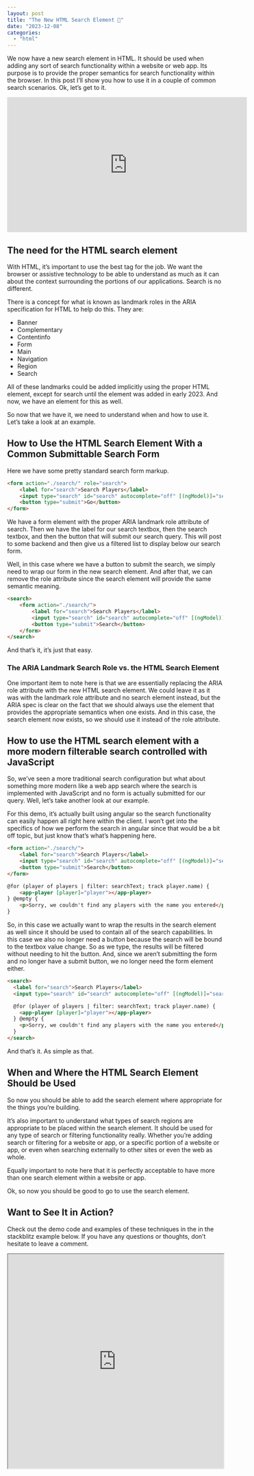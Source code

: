 ```yaml
---
layout: post
title: "The New HTML Search Element 🔎"
date: "2023-12-08"
categories: 
  - "html"
---
```


<p class="intro"><span class="dropcap">W</span>e now have a new search element in HTML. It should be used when adding any sort of search functionality within a website or web app. Its purpose is to provide the proper semantics for search functionality within the browser. In this post I’ll show you how to use it in a couple of common search scenarios. Ok, let’s get to it.</p>

<iframe width="560" height="315" src="https://www.youtube.com/embed/gi1sAH7DZQw?si=9WLsbT0ieLGYvqqd" title="YouTube video player" frameborder="0" allow="accelerometer; autoplay; clipboard-write; encrypted-media; gyroscope; picture-in-picture; web-share" allowfullscreen></iframe>

## The need for the HTML search element

With HTML, it’s important to use the best tag for the job. We want the browser or assistive technology to be able to understand as much as it can about the context surrounding the portions of our applications. Search is no different.

There is a concept for what is known as landmark roles in the ARIA specification for HTML to help do this. They are:

- Banner
- Complementary
- Contentinfo
- Form
- Main
- Navigation
- Region
- Search

All of these landmarks could be added implicitly using the proper HTML element, except for search until the element was added in early 2023. And now, we have an element for this as well.

So now that we have it, we need to understand when and how to use it. Let’s take a look at an example.

## How to Use the HTML Search Element With a Common Submittable Search Form

Here we have some pretty standard search form markup.

```html
<form action="./search/" role="search">
    <label for="search">Search Players</label>
    <input type="search" id="search" autocomplete="off" [(ngModel)]="searchText" placeholder="Search by entering a player name" />
    <button type="submit">Go</button>
</form>
```

We have a form element with the proper ARIA landmark role attribute of search. Then we have the label for our search textbox, then the search textbox, and then the button that will submit our search query. This will post to some backend and then give us a filtered list to display below our search form.

Well, in this case where we have a button to submit the search, we simply need to wrap our form in the new search element. And after that, we can remove the role attribute since the search element will provide the same semantic meaning.

```html
<search>
    <form action="./search/">
        <label for="search">Search Players</label>
        <input type="search" id="search" autocomplete="off" [(ngModel)]="searchText" placeholder="Search by entering a player name" />
        <button type="submit">Search</button>
    </form>
</search>
```

And that’s it, it’s just that easy.

### The ARIA Landmark Search Role vs. the HTML Search Element

One important item to note here is that we are essentially replacing the ARIA role attribute with the new HTML search element. We could leave it as it was with the landmark role attribute and no search element instead, but the ARIA spec is clear on the fact that we should always use the element that provides the appropriate semantics when one exists. And in this case, the search element now exists, so we should use it instead of the role attribute.

## How to use the HTML search element with a more modern filterable search controlled with JavaScript

So, we’ve seen a more traditional search configuration but what about something more modern like a web app search where the search is implemented with JavaScript and no form is actually submitted for our query. Well, let’s take another look at our example.

For this demo, it’s actually built using angular so the search functionality can easily happen all right here within the client. I won’t get into the specifics of how we perform the search in angular since that would be a bit off topic, but just know that’s what’s happening here.

```html
<form action="./search/">
    <label for="search">Search Players</label>
    <input type="search" id="search" autocomplete="off" [(ngModel)]="searchText" placeholder="Search by entering a player name" />
    <button type="submit">Search</button>
</form>

@for (player of players | filter: searchText; track player.name) {
    <app-player [player]="player"></app-player>
} @empty {
    <p>Sorry, we couldn't find any players with the name you entered</p>
}
```

So, in this case we actually want to wrap the results in the search element as well since it should be used to contain all of the search capabilities. In this case we also no longer need a button because the search will be bound to the textbox value change. So as we type, the results will be filtered without needing to hit the button. And, since we aren’t submitting the form and no longer have a submit button, we no longer need the form element either.

```html
<search>
  <label for="search">Search Players</label>
  <input type="search" id="search" autocomplete="off" [(ngModel)]="searchText" placeholder="Search by entering a player name" />

  @for (player of players | filter: searchText; track player.name) {
    <app-player [player]="player"></app-player>
  } @empty {
    <p>Sorry, we couldn't find any players with the name you entered</p>
  }
</search>
```

And that’s it. As simple as that.

## When and Where the HTML Search Element Should be Used

So now you should be able to add the search element where appropriate for the things you’re building.

It’s also important to understand what types of search regions are appropriate to be placed within the search element. It should be used for any type of search or filtering functionality really. Whether you’re adding search or filtering for a website or app, or a specific portion of a website or app, or even when searching externally to other sites or even the web as whole.

Equally important to note here that it is perfectly acceptable to have more than one search element within a website or app.

Ok, so now you should be good to go to use the search element.

## Want to See It in Action?
Check out the demo code and examples of these techniques in the in the stackblitz example below. If you have any questions or thoughts, don’t hesitate to leave a comment.

<iframe src="https://stackblitz.com/edit/stackblitz-starters-yg18rq?ctl=1&embed=1&file=src%2Fapp.component.html" style="height: 500px; width: 100%; margin-bottom: 1.5em; display: block;">  
